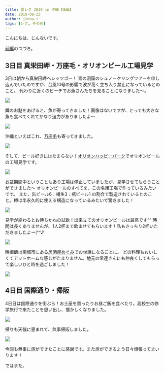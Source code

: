 ```yaml
---
title: 夏レク 2019 in 沖縄【後編】
date: 2019-08-23
author: jinna-i
tags: [レク, その他]
---
```


こんにちは、じんないです。

[前編](https://mseeeen.msen.jp/summer-recreation-in-okinawa-prequel)のつづき。

## 3日目 真栄田岬・万座毛・オリオンビール工場見学

3日は朝から真栄田岬へレッツゴー！
青の洞窟のシュノーケリングツアーを申し込んでいたのですが、台風10号の影響で波が高く立ち入り禁止になっているとのこと。
代わりに近くのビーチでお魚さんたちを見ることになりました～。

![](images/summer-recreation-in-okinawa-sequel-1.jpg)

餌のお麩をあげると、魚が寄ってきました！画像はないですが、とっても大きな魚も食べてくれてかなり迫力がありましたよ～

![](images/summer-recreation-in-okinawa-sequel-2.jpg)

沖縄といえばこれ、[万座毛](http://www.tabirai.net/sightseeing/tatsujin/0000328.aspx)も寄ってきました。

![](images/summer-recreation-in-okinawa-sequel-3.jpg)


そして、ビール好きにはたまらない！[オリオンハッピーパーク](https://www.orionbeer.co.jp/happypark/)でオリオンビールの工場見学です。

![](images/summer-recreation-in-okinawa-sequel-4.jpg)

お盆期間中ということもあり工場は停止していましたが、見学させてもらうことができました～
オリオンビールのすべてを、この名護工場で作っているみたいです。
また、缶ビール6：樽生3：瓶ビール1 の割合で製造されているとのこと。樽は半永久的に使える構造になっているみたいで驚きました！

![](images/summer-recreation-in-okinawa-sequel-5.jpg)

見学が終わるとお待ちかねの試飲！出来立てのオリオンビールは最高です^^
時間は長くありませんが、1人2杯まで飲ませてもらいます！私もきっちり2杯いただきましたよー(^^♪

![](images/summer-recreation-in-okinawa-sequel-6.jpg)

晩御飯は南城市にある[居酒屋めぐみ](https://www.hotpepper.jp/strJ000721743/)でお世話になることに。
どの料理もおいしくてアットホームな感じがたまりません。地元の常連さんにも仲良くしてもらって楽しいひと時を過ごしました！

![](images/summer-recreation-in-okinawa-sequel-7.jpg)


## 4日目 国際通り・帰阪

4日目は国際通りを街ぶら！お土産を買ったりお昼ご飯を食べたり。高校生の修学旅行で来たことを思い出し、懐かしくなりました。

![](images/summer-recreation-in-okinawa-sequel-8.jpg)

帰りも天候に恵まれて、無事帰阪しました。

![](images/summer-recreation-in-okinawa-sequel-9.jpg)

今回も無事に旅ができたことに感謝です。また旅ができるよう日々頑張ってまいります！

ではまた。